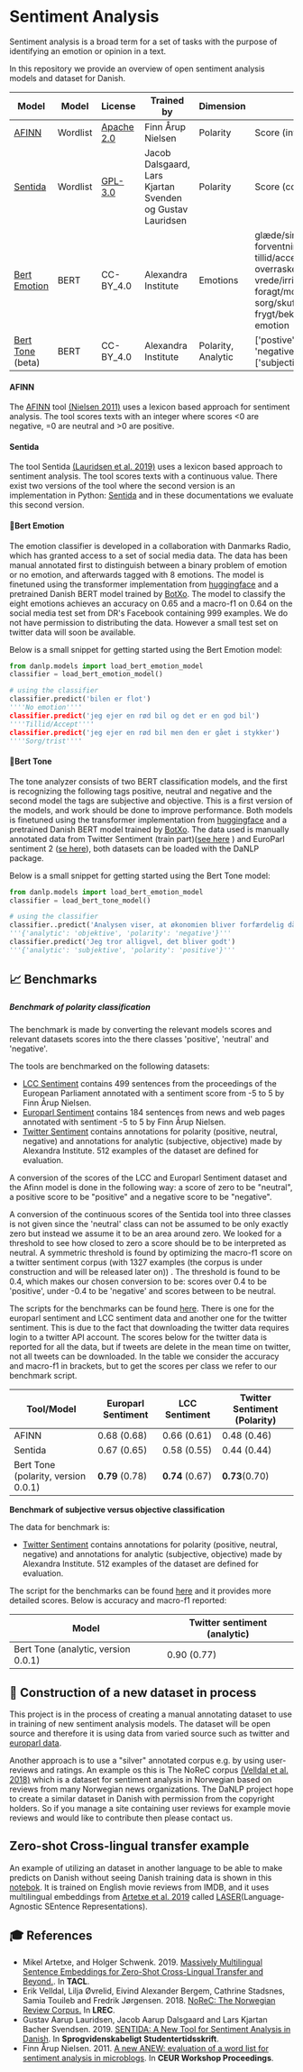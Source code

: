 Sentiment Analysis
============================

Sentiment analysis is a broad term for a set of tasks with the purpose of identifying an emotion or opinion in a text.

In this repository we provide an overview of open sentiment analysis models and dataset for Danish. 

| Model                                                        | Model    | License                                                      | Trained by                                                | Dimension          | Tags                                                         | DaNLP |
| ------------------------------------------------------------ | -------- | ------------------------------------------------------------ | --------------------------------------------------------- | ------------------ | ------------------------------------------------------------ | ----- |
| [AFINN](https://github.com/alexandrainst/danlp/blob/master/docs/models/sentiment_analysis.md#afinn) | Wordlist | [Apache 2.0](https://github.com/fnielsen/afinn/blob/master/LICENSE) | Finn Årup Nielsen                                         | Polarity           | Score (integers)                                             | ❌     |
| [Sentida](https://github.com/alexandrainst/danlp/blob/master/docs/models/sentiment_analysis.md#sentida) | Wordlist | [GPL-3.0](https://github.com/esbenkc/emma/blob/master/LICENSE) | Jacob Dalsgaard, Lars Kjartan Svenden og Gustav Lauridsen | Polarity           | Score (continuous)                                           | ❌     |
| [Bert Emotion](https://github.com/alexandrainst/danlp/blob/master/docs/models/sentiment_analysis.md#wrenchbert-emotion) | BERT     | CC-BY_4.0                                                    | Alexandra Institute                                       | Emotions           | glæde/sindsro, forventning/interesse, tillid/accept,  overraskelse/forundring, vrede/irritation, foragt/modvilje, sorg/skuffelse, frygt/bekymring, No emotion | ✔️     |
| [Bert Tone](https://github.com/alexandrainst/danlp/blob/master/docs/models/sentiment_analysis.md#wrenchbert-tone) (beta) | BERT     | CC-BY_4.0                                                    | Alexandra Institute                                       | Polarity, Analytic | ['postive', 'neutral', 'negative'] and ['subjective', 'objective] | ✔️     |



#### AFINN

The [AFINN](https://github.com/fnielsen/afinn) tool [(Nielsen 2011)](https://arxiv.org/abs/1103.2903) uses a lexicon based approach for sentiment analysis.
The tool scores texts with an integer where scores <0 are negative, =0 are neutral and >0 are positive. 


#### Sentida
The tool Sentida  [(Lauridsen et al. 2019)](https://tidsskrift.dk/lwo/article/view/115711)
uses a lexicon based approach to sentiment analysis. The tool scores texts with a continuous value. There exist two versions of the tool where the second version is an implementation in Python:  [Sentida](https://github.com/esbenkc/emma) and in these documentations we evaluate this second version. 

#### :wrench:Bert Emotion

The emotion classifier is developed in a collaboration with Danmarks Radio, which has granted access to a set of social media data. The data has been manual annotated first to distinguish between a binary problem of emotion or no emotion, and afterwards tagged with 8 emotions. The model is finetuned using the transformer implementation from [huggingface](<https://github.com/huggingface/transformers>) and a pretrained Danish BERT model trained by [BotXo](<https://github.com/botxo/nordic_bert>). The model to classify the eight emotions achieves an accuracy on 0.65 and a macro-f1 on 0.64 on the social media test set from DR's Facebook containing 999 examples. We do not have permission to distributing the data. However a small test set on twitter data will soon be available. 

 Below is a small snippet for getting started using the Bert Emotion model:

```python
from danlp.models import load_bert_emotion_model
classifier = load_bert_emotion_model()

# using the classifier
classifier.predict('bilen er flot')
''''No emotion''''
classifier.predict('jeg ejer en rød bil og det er en god bil')
''''Tillid/Accept''''
classifier.predict('jeg ejer en rød bil men den er gået i stykker')
''''Sorg/trist''''
```



#### :wrench:Bert Tone

The tone analyzer consists of two BERT classification models, and the first is recognizing the following tags positive, neutral and negative and the  second model  the tags are subjective and objective. This is a first version of the models, and work should be done to improve performance. Both models is finetuned using the transformer implementation from [huggingface](<https://github.com/huggingface/transformers>) and a pretrained Danish BERT model trained by [BotXo](<https://github.com/botxo/nordic_bert>). The data used is manually annotated data from Twitter Sentiment (train part)([see here](https://github.com/alexandrainst/danlp/blob/master/docs/datasets.md#twitter-sentiment) ) and EuroParl sentiment 2 ([se here](https://github.com/alexandrainst/danlp/blob/master/docs/datasets.md#europarl-sentiment2)), both datasets can be loaded with the DaNLP package.  

 Below is a small snippet for getting started using the Bert Tone model:

```python
from danlp.models import load_bert_emotion_model
classifier = load_bert_tone_model()

# using the classifier
classifier..predict('Analysen viser, at økonomien bliver forfærdelig dårlig', )
'''{'analytic': 'objektive', 'polarity': 'negative'}''' 
classifier.predict('Jeg tror alligvel, det bliver godt')
'''{'analytic': 'subjektive', 'polarity': 'positive'}'''
```






## 📈 Benchmarks  
##### Benchmark of polarity classification

The benchmark is made by converting the relevant models scores and relevant datasets scores 
into the there classes 'positive', 'neutral' and 'negative'.

The tools are benchmarked on the following datasets:

- [LCC Sentiment](https://github.com/alexandrainst/danlp/blob/master/docs/datasets.md#lcc-sentiment) contains 499 sentences from the proceedings of the European Parliament annotated with a sentiment score from -5 to 5 by Finn Årup Nielsen.
- [Europarl Sentiment](https://github.com/alexandrainst/danlp/blob/master/docs/datasets.md#europarl-sentiment) contains 184 sentences from news and web pages annotated with sentiment -5 to 5 by Finn Årup Nielsen.
- [Twitter Sentiment](https://github.com/alexandrainst/danlp/blob/master/docs/datasets.md#twitter-sentiment) contains annotations for polarity (positive, neutral, negative) and annotations for analytic (subjective, objective) made by Alexandra Institute. 512 examples of the dataset are defined for evaluation. 

A conversion of the scores of the LCC and Europarl Sentiment dataset and the Afinn model is done in the following way: a score of zero to be "neutral", a positive score to be "positive" and a negative score to be "negative". 

A conversion of the continuous scores of the Sentida tool into three classes is not given since the 'neutral' class  can not be assumed to be only exactly zero but instead we assume it to be an area around zero.  We looked for a threshold to see how closed to zero a score should be to be interpreted as neutral.   A symmetric threshold is found by optimizing the macro-f1 score on a twitter sentiment corpus (with 1327 examples (the corpus is under construction and will be released later on)) . The threshold is found to be 0.4, which makes our chosen conversion to be:  scores over 0.4 to be 'positive', under -0.4 to be 'negative' and scores between to be neutral. 

The scripts for the benchmarks can be found [here](https://github.com/alexandrainst/danlp/blob/master/examples/benchmarks/). There is one for the europarl sentiment and LCC sentiment data and another one for the twitter sentiment. This is due to the fact that downloading the twitter data requires login to a twitter API account. The scores below for the twitter data is reported for all the data, but if tweets are delete in the mean time on twitter, not all tweets can be downloaded. 
In the table we consider the accuracy and macro-f1 in brackets, but to get the scores per class we refer to our benchmark script.

| Tool/Model | Europarl Sentiment | LCC Sentiment | Twitter Sentiment (Polarity) |
| ---- | ------------------ | ------------- | ---- |
| AFINN | 0.68 (0.68) | 0.66 (0.61) | 0.48 (0.46) |
| Sentida | 0.67 (0.65) | 0.58 (0.55) | 0.44 (0.44) |
| Bert Tone (polarity, version 0.0.1) | **0.79** (0.78) | **0.74** (0.67) | **0.73**(0.70) |

**Benchmark of subjective versus objective classification**

The data for benchmark is: 

- [Twitter Sentiment](https://github.com/alexandrainst/danlp/blob/master/docs/datasets.md#twitter-sentiment) contains annotations for polarity (positive, neutral, negative) and annotations for analytic (subjective, objective) made by Alexandra Institute. 512 examples of the dataset are defined for evaluation. 

The script for the benchmarks can be found [here](https://github.com/alexandrainst/danlp/blob/master/examples/benchmarks/) and it provides more detailed scores. Below is accuracy and macro-f1 reported:

| Model                               | Twitter sentiment (analytic) |
| ----------------------------------- | ---------------------------- |
| Bert Tone (analytic, version 0.0.1) | 0.90 (0.77)                  |



## **👷** Construction of a new dataset  in process

This project is in the process of creating a manual annotating dataset to use in training of new sentiment analysis models. The dataset will be open source and therefore it is using data from varied source such as twitter and [europarl data](<http://www.statmt.org/europarl/>). 

Another approach is to use a "silver" annotated corpus e.g. by using user-reviews and ratings. An example os this is The NoReC corpus [(Velldal et al. 2018)](http://www.lrec-conf.org/proceedings/lrec2018/pdf/851.pdf)  which is a dataset for sentiment analysis in Norwegian based on reviews from many Norwegian news organizations.
The DaNLP project hope to create a similar dataset in Danish with permission from the copyright holders.
So if you manage a site containing user reviews for example movie reviews and would like to contribute then please contact us.

## Zero-shot Cross-lingual transfer example

An example of utilizing an dataset in another language to be able to make predicts on Danish without seeing Danish training data is shown in this 
[notebok](<https://github.com/alexandrainst/danlp/blob/sentiment-start/examples/Zero_shot_sentiment_analysi_example.ipynb>). It is trained on English movie reviews from IMDB, and
it uses multilingual embeddings from [Artetxe et al. 2019](https://arxiv.org/pdf/1812.10464.pdf) called 
[LASER](<https://github.com/facebookresearch/LASER>)(Language-Agnostic SEntence Representations).


## 🎓 References 
- Mikel Artetxe, and Holger Schwenk. 2019. 
  [Massively Multilingual Sentence Embeddings for Zero-Shot Cross-Lingual Transfer and Beyond.](https://arxiv.org/pdf/1812.10464.pdf). 
  In **TACL**.
- Erik Velldal, Lilja Øvrelid, Eivind Alexander Bergem, Cathrine Stadsnes, Samia Touileb and Fredrik Jørgensen. 2018. [NoReC: The Norwegian Review Corpus.](http://www.lrec-conf.org/proceedings/lrec2018/pdf/851.pdf) In **LREC**.
- Gustav Aarup Lauridsen, Jacob Aarup Dalsgaard and Lars Kjartan Bacher Svendsen. 2019. [SENTIDA: A New Tool for Sentiment Analysis in Danish](https://tidsskrift.dk/lwo/article/view/115711). In **Sprogvidenskabeligt Studentertidsskrift**.
- Finn Årup Nielsen. 2011. [A new ANEW: evaluation of a word list for sentiment analysis in microblogs](https://arxiv.org/abs/1103.2903). In **CEUR Workshop Proceedings**.
